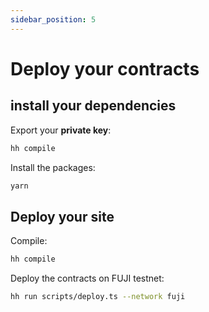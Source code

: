 ```yaml
---
sidebar_position: 5
---
```


# Deploy your contracts

## install your dependencies

Export your **private key**:

```bash
hh compile
```

Install the packages:

```bash 
yarn
```

## Deploy your site

Compile:

```bash
hh compile
```

Deploy the contracts on FUJI testnet:

```bash
hh run scripts/deploy.ts --network fuji
```
